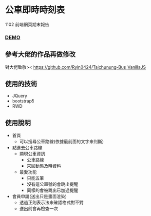 # 公車即時時刻表
1102 前端網頁期末報告
### [DEMO](https://a20688392.github.io/Dynamic_Bus_Taichunung/html/)
## 參考大佬的作品再做修改
對大佬致敬><
https://github.com/Ryin0424/Taichunung-Bus_VanillaJS
## 使用的技術
- JQuery
- bootstrap5
- RWD

## 使用說明
- 首頁
    - 可以搜尋公車路線(依據最前面的文字來判斷)
- 點進去公車路線
    - 顯現公車資訊
        - 公車路線
        - 來回動態及時資料
    - 最愛功能
        - 只能五筆
        - 沒有這公車號的會跳出提醒
        - 同樣的會被跳出已加過提醒
- 會員申請(送出只是畫面渲染)
    - 透過正則表示法來確認格式對不對
    - 送出前會再檢查一次
